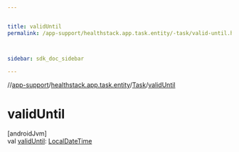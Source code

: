 ```yaml
---


title: validUntil
permalink: /app-support/healthstack.app.task.entity/-task/valid-until.html



sidebar: sdk_doc_sidebar

---
```



//[app-support](/app-support.html)/[healthstack.app.task.entity](../index.html)/[Task](index.html)/[validUntil](valid-until.html)



# validUntil



[androidJvm]\
val [validUntil](valid-until.html): [LocalDateTime](https://developer.android.com/reference/kotlin/java/time/LocalDateTime.html)






